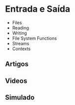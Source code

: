 # Entrada e Saída

- Files
- Reading
- Writing
- File System Functions
- Streams
- Contexts

## Artigos

## Videos

## Simulado